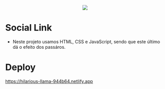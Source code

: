  <p align="center">

  <img src="https://user-images.githubusercontent.com/104739434/234849663-a2f8f7a3-10a4-47fd-af71-0403f198b389.jpg"/>

</p>


# Social Link
- Neste projeto usamos HTML, CSS e JavaScript, sendo que este último dá o efeito dos passáros.


# Deploy
https://hilarious-llama-944b64.netlify.app
